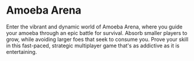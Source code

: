 # Amoeba Arena
Enter the vibrant and dynamic world of Amoeba Arena, where you guide your amoeba through an epic battle for survival. Absorb smaller players to grow, while avoiding larger foes that seek to consume you. Prove your skill in this fast-paced, strategic multiplayer game that's as addictive as it is entertaining.
